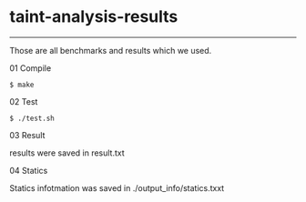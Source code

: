 # taint-analysis-results
---
Those are all benchmarks and results which we used.

01 Compile

    $ make

02 Test

    $ ./test.sh

03 Result

 results were saved in result.txt

04 Statics

  Statics infotmation was saved in ./output_info/statics.txxt
  

